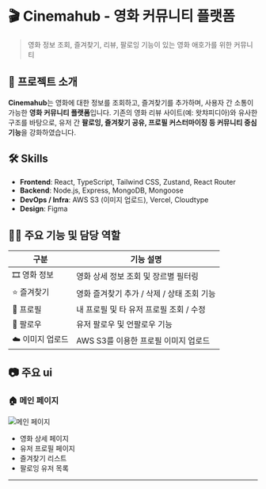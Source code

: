 # 🎬 Cinemahub - 영화 커뮤니티 플랫폼

> 영화 정보 조회, 즐겨찾기, 리뷰, 팔로잉 기능이 있는 영화 애호가를 위한 커뮤니티

## 📌 프로젝트 소개

**Cinemahub**는 영화에 대한 정보를 조회하고, 즐겨찾기를 추가하며, 사용자 간 소통이 가능한 **영화 커뮤니티 플랫폼**입니다. 기존의 영화 리뷰 사이트(예: 왓챠피디아)와 유사한 구조를 바탕으로, 유저 간 **팔로잉, 즐겨찾기 공유, 프로필 커스터마이징 등 커뮤니티 중심 기능**을 강화하였습니다.

## 🛠️ Skills

- **Frontend**: React, TypeScript, Tailwind CSS, Zustand, React Router
- **Backend**: Node.js, Express, MongoDB, Mongoose
- **DevOps / Infra**: AWS S3 (이미지 업로드), Vercel, Cloudtype
- **Design**: Figma

## 👨‍💻 주요 기능 및 담당 역할

| 구분             | 기능 설명                                  |
| ---------------- | ------------------------------------------ |
| 🎞️ 영화 정보     | 영화 상세 정보 조회 및 장르별 필터링       |
| ⭐ 즐겨찾기      | 영화 즐겨찾기 추가 / 삭제 / 상태 조회 기능 |
| 👤 프로필        | 내 프로필 및 타 유저 프로필 조회 / 수정    |
| 🔁 팔로우        | 유저 팔로우 및 언팔로우 기능               |
| ☁️ 이미지 업로드 | AWS S3를 이용한 프로필 이미지 업로드       |

## 📷 주요 ui

### 🏠 메인 페이지

![메인 페이지](images/main.png)

- 영화 상세 페이지
- 유저 프로필 페이지
- 즐겨찾기 리스트
- 팔로잉 유저 목록

---

